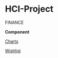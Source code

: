 # HCI-Project
FINANCE

**Component**


[Charts](https://330finance.github.io/HCI-Project/charts.html)

[Wishlist](https://330finance.github.io/HCI-Project/.html)

